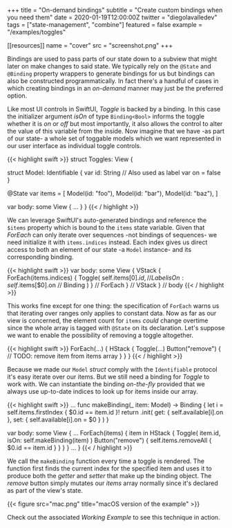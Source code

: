 +++
title = "On-demand bindings"
subtitle = "Create custom bindings when you need them"
date = 2020-01-19T12:00:00Z
twitter = "diegolavalledev"
tags = ["state-management", "combine"]
featured = false
example = "/examples/toggles"

[[resources]]
  name = "cover"
  src = "screenshot.png"
+++

Bindings are used to pass parts of our state down to a subview that might later on make changes to said state. We typically rely on the `@State` and `@Binding` property wrappers to generate bindings for us but bindings can also be constructed programmatically. In fact there's a handful of cases in which creating bindings in an _on-demand_  manner may just be the preferred option.

<!--more-->

Like most UI controls in SwiftUI, _Toggle_ is backed by a binding. In this case the initializer argument _isOn_ of type `Binding<Bool>` informs the toggle whether it is _on_ or _off_ but most importantly, it also allows the control to alter the value of this variable from the inside. Now imagine that we have -as part of our state- a whole set of toggable models which we want represented in our user interface as individual toggle controls.

{{< highlight swift  >}}
struct Toggles: View {

  struct Model: Identifiable {
    var id: String // Also used as label
    var on = false
  }

  @State var items = [
    Model(id: "foo"),
    Model(id: "bar"),
    Model(id: "baz"),
  ]

  var body: some View { … }
}
{{< / highlight >}}

We can leverage SwiftUI's auto-generated bindings and reference the `$items` property which is bound to the `items` state variable. Given that _ForEach_ can only iterate over sequences -not bindings of sequences- we need initialize it with `items.indices` instead. Each index gives us direct access to both an element of our state -a `Model` instance- and its corresponding binding. 

{{< highlight swift  >}}
var body: some View {
  VStack {
    ForEach(items.indices) {
      Toggle(
        self.items[$0].id, // Label
        isOn: self.$items[$0].on // Binding
      )
    } // ForEach
  } // VStack
} // body
{{< / highlight >}}

This works fine except for one thing: the specification of `ForEach` warns us that iterating over ranges only applies to constant data. Now as far as our view is concerned, the element count for `items` _could_ change overtime since the whole array is tagged with `@State` on its declaration. Let's suppose we want to enable the possibility of removing a toggle altogether.

{{< highlight swift  >}}
ForEach(…) {
  HStack {
    Toggle(…)
    Button("remove") {
      // TODO: remove item from items array
    }
  }
}
{{< / highlight >}}

Because we made our `Model`  _struct_ comply with the `Identifiable` protocol it's easy iterate over our items. But we still need a binding for _Toggle_ to work with. We can instantiate the binding _on-the-fly_ provided that we always use up-to-date indices to look up for items inside our array.

{{< highlight swift  >}}
…
func makeBinding(_ item: Model) -> Binding<Bool> {
  let i = self.items.firstIndex { $0.id == item.id }!
  return .init(
    get: { self.available[i].on },
    set: { self.available[i].on = $0 }
  )
}

var body: some View {
  …
  ForEach(items) { item in
    HStack {
      Toggle(
        item.id,
        isOn: self.makeBinding(item)
      )
      Button("remove") {
        self.items.removeAll { $0.id == item.id }
      }
    }
  }
  …
}
{{< / highlight >}}

We call the `makeBinding` function every time a toggle is rendered. The function first finds the current index for the specified item and uses it to produce both the _getter_ and _setter_ that make up the binding object. The _remove_ button simply mutates our _items_ array normally since it's declared as part of the view's state. 

{{< figure src="mac.png" title="macOS version of the example" >}}

Check out the associated _Working Example_ to see this technique in action.
